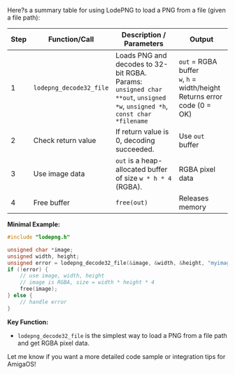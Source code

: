 Here?s a summary table for using LodePNG to load a PNG from a file (given a file path):

| Step | Function/Call           | Description / Parameters                                                                                                     | Output                                                                        |
| ---- | ----------------------- | ---------------------------------------------------------------------------------------------------------------------------- | ----------------------------------------------------------------------------- |
| 1    | `lodepng_decode32_file` | Loads PNG and decodes to 32-bit RGBA.<br>Params: `unsigned char **out`, `unsigned *w`, `unsigned *h`, `const char *filename` | `out` = RGBA buffer<br>`w`, `h` = width/height<br>Returns error code (0 = OK) |
| 2    | Check return value      | If return value is 0, decoding succeeded.                                                                                    | Use `out` buffer                                                              |
| 3    | Use image data          | `out` is a heap-allocated buffer of size `w * h * 4` (RGBA).                                                                 | RGBA pixel data                                                               |
| 4    | Free buffer             | `free(out)`                                                                                                                  | Releases memory                                                               |

**Minimal Example:**

```c
#include "lodepng.h"

unsigned char *image;
unsigned width, height;
unsigned error = lodepng_decode32_file(&image, &width, &height, "myimage.png");
if (!error) {
    // use image, width, height
    // image is RGBA, size = width * height * 4
    free(image);
} else {
    // handle error
}
```

**Key Function:**

- `lodepng_decode32_file` is the simplest way to load a PNG from a file path and get RGBA pixel data.

Let me know if you want a more detailed code sample or integration tips for AmigaOS!
